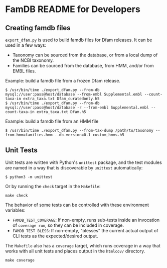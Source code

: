 # FamDB README for Developers

## Creating famdb files

`export_dfam.py` is used to build famdb files for Dfam releases. It
can be used in a few ways:

* Taxonomy can be sourced from the database, or from a local dump of the NCBI taxonomy.
* Families can be sourced from the database, from HMM, and/or from EMBL files.

Example: build a famdb file from a frozen Dfam release.

```
$ /usr/bin/time ./export_dfam.py --from-db mysql://user:pass@host/database --from-embl Supplemental.embl --count-taxa-in extra_taxa.txt Dfam_curatedonly.h5
$ /usr/bin/time ./export_dfam.py --from-db mysql://user:pass@host/database -r --from-embl Supplemental.embl --count-taxa-in extra_taxa.txt Dfam.h5
```

Example: build a famdb file from an HMM file

```
$ /usr/bin/time ./export_dfam.py --from-tax-dump /path/to/taxonomy --from-hmm=families.hmm --db-version=0.1 custom_hmms.h5
```

## Unit Tests

Unit tests are written with Python's `unittest` package, and the test modules
are named in a way that is discoverable by `unittest` automatically:

```
$ python3 -m unittest
```

Or by running the `check` target in the `Makefile`:

```
make check
```

The behavior of some tests can be controlled with these environment variables:

* `FAMDB_TEST_COVERAGE`: If non-empty, runs sub-tests inside an invocation of
  `coverage run`, so they can be included in coverage.
* `FAMDB_TEST_BLESS`: If non-empty, "blesses" the current actual output of CLI
  tests as the expected/desired output.

The `Makefile` also has a `coverage` target, which runs coverage in a way
that works with all unit tests and places output in the `htmlcov/` directory.

```
make coverage
```
